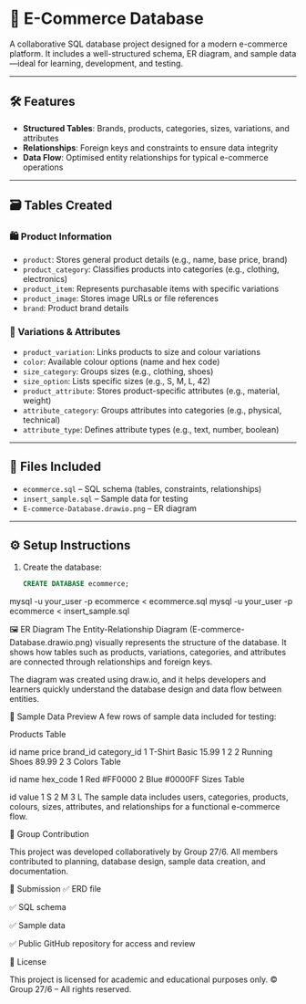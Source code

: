 # 🛒 E-Commerce Database

A collaborative SQL database project designed for a modern e-commerce platform. It includes a well-structured schema, ER diagram, and sample data—ideal for learning, development, and testing.

---

## 🛠️ Features

- **Structured Tables**: Brands, products, categories, sizes, variations, and attributes  
- **Relationships**: Foreign keys and constraints to ensure data integrity  
- **Data Flow**: Optimised entity relationships for typical e-commerce operations  

---

## 🗃️ Tables Created

### 🛍️ Product Information
- `product`: Stores general product details (e.g., name, base price, brand)  
- `product_category`: Classifies products into categories (e.g., clothing, electronics)  
- `product_item`: Represents purchasable items with specific variations  
- `product_image`: Stores image URLs or file references  
- `brand`: Product brand details  

### 🎨 Variations & Attributes
- `product_variation`: Links products to size and colour variations  
- `color`: Available colour options (name and hex code)  
- `size_category`: Groups sizes (e.g., clothing, shoes)  
- `size_option`: Lists specific sizes (e.g., S, M, L, 42)  
- `product_attribute`: Stores product-specific attributes (e.g., material, weight)  
- `attribute_category`: Groups attributes into categories (e.g., physical, technical)  
- `attribute_type`: Defines attribute types (e.g., text, number, boolean)  

---

## 📁 Files Included

- `ecommerce.sql` – SQL schema (tables, constraints, relationships)  
- `insert_sample.sql` – Sample data for testing  
- `E-commerce-Database.drawio.png` – ER diagram  

---

## ⚙️ Setup Instructions

1. Create the database:
   ```sql
   CREATE DATABASE ecommerce;
mysql -u your_user -p ecommerce < ecommerce.sql
mysql -u your_user -p ecommerce < insert_sample.sql

🖼️ ER Diagram
The Entity-Relationship Diagram (E-commerce-Database.drawio.png) visually represents the structure of the database.
It shows how tables such as products, variations, categories, and attributes are connected through relationships and foreign keys.

The diagram was created using draw.io, and it helps developers and learners quickly understand the database design and data flow between entities.

🧪 Sample Data Preview
A few rows of sample data included for testing:

Products Table


id	name	price	brand_id	category_id
1	T-Shirt Basic	15.99	1	2
2	Running Shoes	89.99	2	3
Colors Table


id	name	hex_code
1	Red	#FF0000
2	Blue	#0000FF
Sizes Table


id	value
1	S
2	M
3	L
The sample data includes users, categories, products, colours, sizes, attributes, and relationships for a functional e-commerce flow.

🤝 Group Contribution

This project was developed collaboratively by Group 27/6.
All members contributed to planning, database design, sample data creation, and documentation.

📂 Submission
✅ ERD file

✅ SQL schema

✅ Sample data

✅ Public GitHub repository for access and review

📜 License

This project is licensed for academic and educational purposes only.
© Group 27/6 – All rights reserved.


